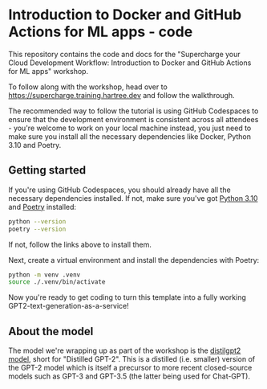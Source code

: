 # Introduction to Docker and GitHub Actions for ML apps - code

This repository contains the code and docs for the "Supercharge your Cloud Development Workflow: Introduction to Docker and GitHub Actions for ML apps" workshop.

To follow along with the workshop, head over to https://supercharge.training.hartree.dev and follow the walkthrough.

The recommended way to follow the tutorial is using GitHub Codespaces to ensure that the development environment is consistent across all attendees - you're welcome to work on your local machine instead, you just need to make sure you install all the necessary dependencies like Docker, Python 3.10 and Poetry.

## Getting started

If you're using GitHub Codespaces, you should already have all the necessary dependencies installed. If not, make sure you've got [Python 3.10](https://www.python.org/downloads/) and [Poetry](https://python-poetry.org/docs/#installation) installed:

```bash
python --version
poetry --version
```

If not, follow the links above to install them.

Next, create a virtual environment and install the dependencies with Poetry:

```bash
python -m venv .venv
source ./.venv/bin/activate
```

Now you're ready to get coding to turn this template into a fully working GPT2-text-generation-as-a-service!

## About the model

The model we're wrapping up as part of the workshop is the [distilgpt2 model](https://huggingface.co/distilgpt2), short for "Distilled GPT-2". This is a distilled (i.e. smaller) version of the GPT-2 model which is itself a precursor to more recent closed-source models such as GPT-3 and GPT-3.5 (the latter being used for Chat-GPT).
